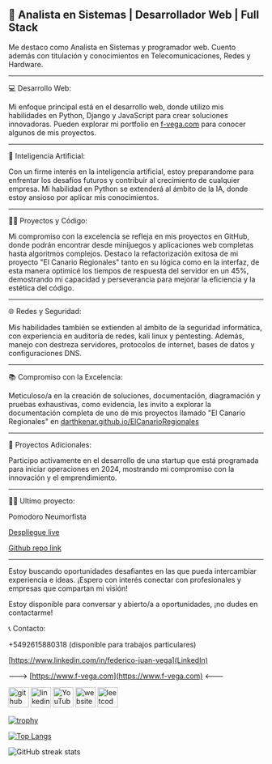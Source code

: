 ## 🚀 Analista en Sistemas | Desarrollador Web | Full Stack

Me destaco como Analista en Sistemas y programador web. Cuento además con titulación y conocimientos en Telecomunicaciones, Redes y Hardware.

 ---
 
💻 Desarrollo Web:

Mi enfoque principal está en el desarrollo web, donde utilizo mis habilidades en Python, Django y JavaScript para crear soluciones innovadoras. Pueden explorar mi portfolio en [f-vega.com](https://f-vega.com) para conocer algunos de mis proyectos.

 ---
 
🧠 Inteligencia Artificial:

Con un firme interés en la inteligencia artificial, estoy preparandome para enfrentar los desafíos futuros y contribuir al crecimiento de cualquier empresa. Mi habilidad en Python se extenderá al ámbito de la IA, donde estoy ansioso por aplicar mis conocimientos.

 ---
 
👨‍💻 Proyectos y Código:

Mi compromiso con la excelencia se refleja en mis proyectos en GitHub, donde podrán encontrar desde minijuegos y aplicaciones web completas hasta algoritmos complejos. Destaco la refactorización exitosa de mi proyecto "El Canario Regionales" tanto en su lógica como en la interfaz, de esta manera optimicé los tiempos de respuesta del servidor en un 45%, demostrando mi capacidad y perseverancia para mejorar la eficiencia y la estética del código.

 ---

🌐 Redes y Seguridad:

Mis habilidades también se extienden al ámbito de la seguridad informática, con experiencia en auditoría de redes, kali linux y pentesting. Además, manejo con destreza servidores, protocolos de internet, bases de datos y configuraciones DNS.
 
---

📚 Compromiso con la Excelencia:

Meticuloso/a en la creación de soluciones, documentación, diagramación y pruebas exhaustivas, como evidencia, les invito a explorar la documentación completa de uno de mis proyectos llamado "El Canario Regionales" en [darthkenar.github.io/ElCanarioRegionales](darthkenar.github.io/ElCanarioRegionales)

---

🔗 Proyectos Adicionales:

Participo activamente en el desarrollo de una startup que está programada para iniciar operaciones en 2024, mostrando mi compromiso con la innovación y el emprendimiento.
 
---

👨‍💻 Ultimo proyecto:

Pomodoro Neumorfista

[Despliegue live](https://darthkenar.github.io/PomodoroNeumorphism/)

[Github repo link](https://github.com/DarthKenar/PomodoroNeumorphism)

---

Estoy buscando oportunidades desafiantes en las que pueda intercambiar experiencia e ideas. ¡Espero con interés conectar con profesionales y empresas que compartan mi visión!

Estoy disponible para conversar y abierto/a a oportunidades, ¡no dudes en contactarme!

📞 Contacto:

+5492615880318 (disponible para trabajos particulares)

[https://www.linkedin.com/in/federico-juan-vega](LinkedIn)

---> [https://www.f-vega.com](https://www.f-vega.com) <---


[<img src='https://cdn.jsdelivr.net/npm/simple-icons@3.0.1/icons/github.svg' alt='github' height='40'>](https://github.com/DarthKenar)  [<img src='https://cdn.jsdelivr.net/npm/simple-icons@3.0.1/icons/linkedin.svg' alt='linkedin' height='40'>](https://www.linkedin.com/in/federico-juan-vega-b19775215//)  [<img src='https://cdn.jsdelivr.net/npm/simple-icons@3.0.1/icons/youtube.svg' alt='YouTube' height='40'>](https://www.youtube.com/channel/UCyXCCAQP_La8I2JtMVica9w)  [<img src='https://cdn.jsdelivr.net/npm/simple-icons@3.0.1/icons/icloud.svg' alt='website' height='40'>](http://f-vega.com/)  [<img src='https://cdn.jsdelivr.net/npm/simple-icons@3.0.1/icons/leetcode.svg' alt='leetcode' height='40'>](https://leetcode.com/DarthKenar/)  

[![trophy](https://github-profile-trophy.vercel.app/?username=DarthKenar)](https://github.com/ryo-ma/github-profile-trophy)

[![Top Langs](https://github-readme-stats.vercel.app/api/top-langs/?username=DarthKenar)](https://github.com/anuraghazra/github-readme-stats)

![GitHub streak stats](https://github-readme-streak-stats.herokuapp.com/?user=DarthKenar)  

